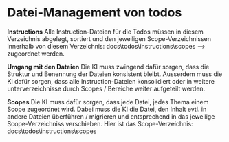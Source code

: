 # Datei-Management von todos

**Instructions**
Alle Instruction-Dateien für die Todos müssen in diesem Verzeichnis abgelegt, sortiert und den jeweiligen Scope-Verzeichnissen innerhalb von diesem Verzeichnis:
docs\todos\instructions\scopes --> zugeordnet werden.

**Umgang mit den Dateien**
Die KI muss zwingend dafür sorgen, dass die Struktur und Benennung der Dateien konsistent bleibt.
Ausserdem muss die KI dafür sorgen, dass alle Instruction-Dateien konsolidiert oder in weitere unterverzeichnisse durch Scopes / Bereiche weiter aufgeteilt werden.

**Scopes**
Die KI muss dafür sorgen, dass jede Datei, jedes Thema einem Scope zugeordnet wird.
Dabei muss die KI die Datei, den Inhalt evtl. in andere Dateien überführen / migrieren und entsprechend in das jeweilige Scope-Verzeichniss verschieben.
Hier ist das Scope-Verzeichnis:
docs\todos\instructions\scopes
